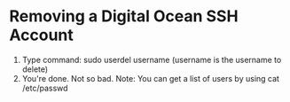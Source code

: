 # Removing a Digital Ocean SSH Account

1. Type command: sudo userdel username (username is the username to delete)
2. You're done. Not so bad.
Note: You can get a list of users by using cat /etc/passwd
